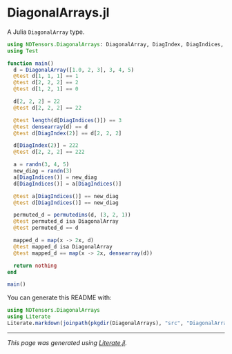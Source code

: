 # DiagonalArrays.jl

A Julia `DiagonalArray` type.

````julia
using NDTensors.DiagonalArrays: DiagonalArray, DiagIndex, DiagIndices, densearray
using Test

function main()
  d = DiagonalArray([1.0, 2, 3], 3, 4, 5)
  @test d[1, 1, 1] == 1
  @test d[2, 2, 2] == 2
  @test d[1, 2, 1] == 0

  d[2, 2, 2] = 22
  @test d[2, 2, 2] == 22

  @test length(d[DiagIndices()]) == 3
  @test densearray(d) == d
  @test d[DiagIndex(2)] == d[2, 2, 2]

  d[DiagIndex(2)] = 222
  @test d[2, 2, 2] == 222

  a = randn(3, 4, 5)
  new_diag = randn(3)
  a[DiagIndices()] = new_diag
  d[DiagIndices()] = a[DiagIndices()]

  @test a[DiagIndices()] == new_diag
  @test d[DiagIndices()] == new_diag

  permuted_d = permutedims(d, (3, 2, 1))
  @test permuted_d isa DiagonalArray
  @test permuted_d == d

  mapped_d = map(x -> 2x, d)
  @test mapped_d isa DiagonalArray
  @test mapped_d == map(x -> 2x, densearray(d))

  return nothing
end

main()
````

You can generate this README with:
```julia
using NDTensors.DiagonalArrays
using Literate
Literate.markdown(joinpath(pkgdir(DiagonalArrays), "src", "DiagonalArrays", "examples", "README.jl"), "."; flavor=Literate.CommonMarkFlavor())
```

---

*This page was generated using [Literate.jl](https://github.com/fredrikekre/Literate.jl).*

